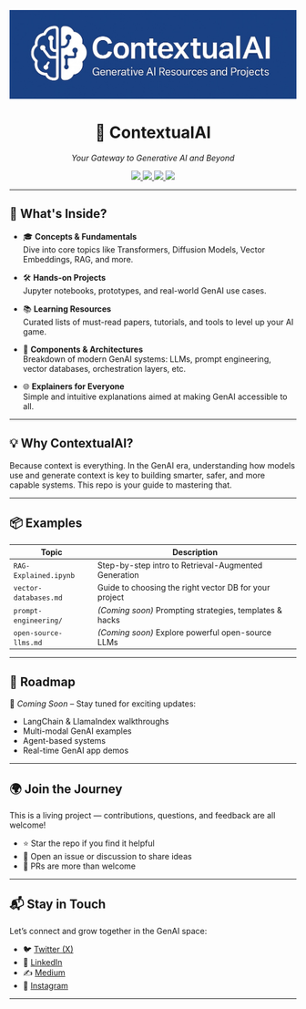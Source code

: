 

<p align="center">
  <img src="Image.jpg" alt="ContextualAI Banner" />
</p>

<h1 align="center">🧠 ContextualAI</h1>

<p align="center"><i>Your Gateway to Generative AI and Beyond</i></p>

<p align="center">
  <a href="https://github.com/ChiragB254/ContextualAI/stargazers">
    <img src="https://img.shields.io/github/stars/ChiragB254/ContextualAI?color=gold&style=flat-square" />
  </a>
  <a href="https://github.com/ChiragB254/ContextualAI/network">
    <img src="https://img.shields.io/github/forks/ChiragB254/ContextualAI?color=blue&style=flat-square" />
  </a>
  <a href="https://github.com/ChiragB254/ContextualAI/issues">
    <img src="https://img.shields.io/github/issues/ChiragB254/ContextualAI?style=flat-square" />
  </a>
  <a href="https://github.com/ChiragB254/ContextualAI/blob/main/LICENSE">
    <img src="https://img.shields.io/github/license/ChiragB254/ContextualAI?style=flat-square" />
  </a>
</p>

---

## 🚀 What's Inside?

- 🎓 **Concepts & Fundamentals**  
  Dive into core topics like Transformers, Diffusion Models, Vector Embeddings, RAG, and more.

- 🛠️ **Hands-on Projects**  
  Jupyter notebooks, prototypes, and real-world GenAI use cases.

- 📚 **Learning Resources**  
  Curated lists of must-read papers, tutorials, and tools to level up your AI game.

- 🧩 **Components & Architectures**  
  Breakdown of modern GenAI systems: LLMs, prompt engineering, vector databases, orchestration layers, etc.

- 🌐 **Explainers for Everyone**  
  Simple and intuitive explanations aimed at making GenAI accessible to all.

---

## 💡 Why ContextualAI?

Because context is everything. In the GenAI era, understanding how models use and generate context is key to building smarter, safer, and more capable systems. This repo is your guide to mastering that.

---

## 📦 Examples

| Topic | Description |
|------|-------------|
| `RAG-Explained.ipynb` | Step-by-step intro to Retrieval-Augmented Generation |
| `vector-databases.md` | Guide to choosing the right vector DB for your project |
| `prompt-engineering/` | *(Coming soon)* Prompting strategies, templates & hacks |
| `open-source-llms.md` | *(Coming soon)* Explore powerful open-source LLMs |

---

## 🧭 Roadmap

📌 *Coming Soon* – Stay tuned for exciting updates:

- LangChain & LlamaIndex walkthroughs  
- Multi-modal GenAI examples  
- Agent-based systems  
- Real-time GenAI app demos  

---

## 🌍 Join the Journey

This is a living project — contributions, questions, and feedback are all welcome!

- ⭐ Star the repo if you find it helpful  
- 🧵 Open an issue or discussion to share ideas  
- 🔧 PRs are more than welcome  

---

## 📬 Stay in Touch

Let’s connect and grow together in the GenAI space:

- 🐦 [Twitter (X)](https://twitter.com/ChiragB254)  
- 💼 [LinkedIn](https://linkedin.com/in/ChiragB254)  
- ✍️ [Medium](https://medium.com/@ChiragB254)  
- 📸 [Instagram](https://instagram.com/data.scientist_chirag)

---
